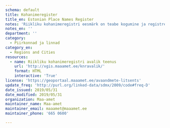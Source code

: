 ```yaml
---
schema: default
title: Kohanimeregister 
title_en: Estonian Place Names Register
notes: 'Riikliku kohanimeregistri eesmärk on teabe kogumine ja registreerimine Eesti kohanimede kohta, nende töötlemine ja säilitamine ning kasutajatele kättesaadavaks tegemine. Päringukeskkonna kaudu saab teha andmete väljavõtte CSV failina.'
notes_en: ''
department: ''
category:
  - Piirkonnad ja linnad
category_en:
  - Regions and Cities
resources:
  - name: Riikliku kohanimeregistri avalik teenus
    url: 'http://xgis.maaamet.ee/knravalik/'
    format: HTML
    interactive: 'True'
license: 'https://geoportaal.maaamet.ee/avaandmete-litsents'
update_freq: 'http://purl.org/linked-data/sdmx/2009/code#freq-D'
date_issued: 2019/05/31
date_modified: 2019/05/31
organization: Maa-amet
maintainer_name: Maa-amet
maintainer_email: maaamet@maaamet.ee
maintainer_phone: '665 0600'

---
```

